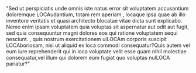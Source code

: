 "Sed ut perspiciatis unde omnis iste natus error sit voluptatem 
accusantium doloremque LOCAudantium, totam rem aperiam
, locaque ipsa quae ab illo inventore veritatis et quasi 
architecto blocatae vitae dicta sunt explicabo. Nemo enim ipsam
voluptatem quia voluptas sit aspernatur aut odit aut fugit, sed quia 
consequuntur magni dolores eos qui ratione voluptatem sequi 
nesciunt. , quis nostrum exercitationem ulLOCAm corporis suscipit
LOCAboriosam, nisi ut aliquid ex loca commodi consequatur?Quis autem vel
eum iure reprehenderit qui in loca voluptate velit esse quam nihil 
molestiae consequatur,vel illum qui dolorem eum fugiat quo voluptas 
nulLOCA pariatur?"    
                     